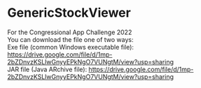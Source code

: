 # GenericStockViewer <br />
For the Congressional App Challenge 2022 <br />
You can download the file one of two ways: <br />
Exe file (common Windows executable file): https://drive.google.com/file/d/1mp-2bZDnvzKSLlwGnyyEPkNgO7VUNgtM/view?usp=sharing <br />
JAR file (Java ARchive file): https://drive.google.com/file/d/1mp-2bZDnvzKSLlwGnyyEPkNgO7VUNgtM/view?usp=sharing
